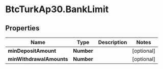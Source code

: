 # BtcTurkAp30.BankLimit

## Properties
Name | Type | Description | Notes
------------ | ------------- | ------------- | -------------
**minDepositAmount** | **Number** |  | [optional] 
**minWithdrawalAmounts** | **Number** |  | [optional] 
